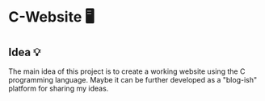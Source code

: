 # C-Website 🖥️

## Idea 💡

The main idea  of this project is to create a working website using the C programming language. Maybe it can be further developed as a "blog-ish"  platform for sharing my ideas.
